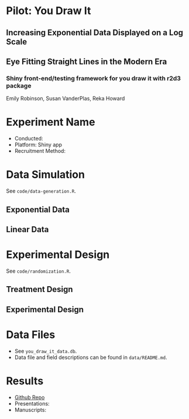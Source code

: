 # Pilot: You Draw It
## Increasing Exponential Data Displayed on a Log Scale
## Eye Fitting Straight Lines in the Modern Era

### Shiny front-end/testing framework for you draw it with r2d3 package

Emily Robinson, Susan VanderPlas, Reka Howard

# Experiment Name

+ Conducted:
+ Platform: Shiny app
+ Recruitment Method:

# Data Simulation
See `code/data-generation.R`.

## Exponential Data

## Linear Data

# Experimental Design
See `code/randomization.R`.

## Treatment Design

## Experimental Design

# Data Files
+ See `you_draw_it_data.db`.
+ Data file and field descriptions can be found in `data/README.md`.

# Results
+ [Github Repo](https://github.com/srvanderplas/Perception-of-Log-Scales/tree/master/you-draw-it-development/you-draw-it-pilot-app)
+ Presentations:
+ Manuscripts: 

